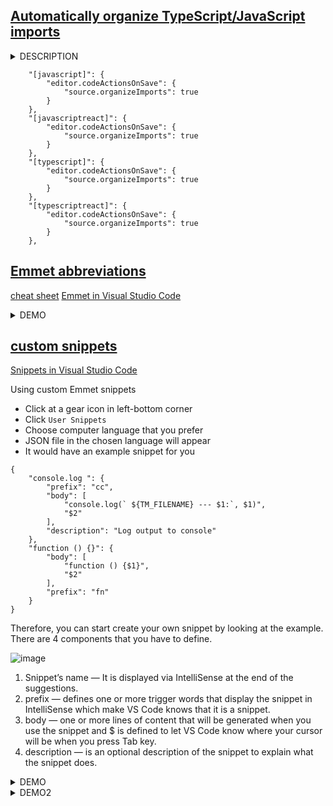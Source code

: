 
## [Automatically organize TypeScript/JavaScript imports](https://eshlox.net/2019/12/02/vscode-automatically-organize-typescript-imports)
<details>
<summary>DESCRIPTION</summary>

1. remove any unused imports, 
2. sort existing imports by file paths, 
3. sort named imports.

Open the settings (`⇧⌘P` or `Ctrl+Shift+P`), 
find `Preferences: Configure Language Specific Settings...`
and then find the `TypeScript`. It will open the `settings.json` file. 

Now add the configuration.
</details>

<!-- <details> -->
<!-- <summary>CODE</summary> -->

```
    "[javascript]": {
        "editor.codeActionsOnSave": {
            "source.organizeImports": true
        }
    },
    "[javascriptreact]": {
        "editor.codeActionsOnSave": {
            "source.organizeImports": true
        }
    },
    "[typescript]": {
        "editor.codeActionsOnSave": {
            "source.organizeImports": true
        }
    },
    "[typescriptreact]": {
        "editor.codeActionsOnSave": {
            "source.organizeImports": true
        }
    },
```

<!-- </details> -->

## [Emmet abbreviations](https://medium.com/neverrest/vs-code-emmet-abbreviations-and-snippets-make-your-life-easier-875505550607)
[cheat sheet](https://docs.emmet.io/cheat-sheet/)
[Emmet in Visual Studio Code](https://code.visualstudio.com/docs/editor/emmet)
<details>
<summary>DEMO</summary>

Emmet abbreviation is built-in feature for VS Code, no extension installation required. You may see the abbreviation displayed in the suggestion list when you are typing some code. Wrench icon will be appeared at the start of the Emmet.

1. Create initial code in html by using `! + TAB`
![image](https://miro.medium.com/max/1400/1*ayQ9xBrLySC51FIdoQZs-Q.gif)

2. Create class and id by using `.className` and `#idName`
![image](https://miro.medium.com/max/1400/1*ztspDuH5wbh1Z4TsC9mjBg.gif)

3. Create child element by using `>childElement`
![image](https://miro.medium.com/max/1400/1*F9C_rTtBuQJwiStWx_G11g.gif)

4. Create sibling element by using `+siblingName`
Create sibling element
![image](https://miro.medium.com/max/1400/1*TGmPAzHVRoHc0hd0JFguTg.gif)

5. Create multiple lines of code by using `*`
![image](https://miro.medium.com/max/1400/1*PxBcwHLmCebErE6NwcOFYg.gif)

6. Create item numbering by using `$`
![image](https://miro.medium.com/max/1400/1*gpH2m7MO3QUOyn8lbG3VZw.gif)

7. Create text between html tag by using `{}`
![image](https://miro.medium.com/max/1400/1*REqbx7dRv_XJ0XweLk12yg.gif)
</details>


## [custom snippets](https://medium.com/neverrest/vs-code-emmet-abbreviations-and-snippets-make-your-life-easier-875505550607)
[Snippets in Visual Studio Code](https://code.visualstudio.com/docs/editor/userdefinedsnippets)

<!-- <details> -->
<!-- <summary>HOW</summary> -->

Using custom Emmet snippets

* Click at a gear icon in left-bottom corner
* Click `User Snippets`
* Choose computer language that you prefer
* JSON file in the chosen language will appear
* It would have an example snippet for you

```
{
	"console.log ": {
		"prefix": "cc",
		"body": [
			"console.log(` ${TM_FILENAME} --- $1:`, $1)",
			"$2"
		],
		"description": "Log output to console"
	},
	"function () {}": {
		"body": [
			"function () {$1}",
			"$2"
		],
		"prefix": "fn"
	}
}
```


Therefore, you can start create your own snippet by looking at the example. There are 4 components that you have to define.

![image](https://miro.medium.com/max/1200/1*1U9BVFL2EnWPp2q-EarmSA.png)
    
1. Snippet’s name — It is displayed via IntelliSense at the end of the suggestions.
1. prefix — defines one or more trigger words that display the snippet in IntelliSense which make VS Code knows that it is a snippet.
1. body — one or more lines of content that will be generated when you use the snippet and $ is defined to let VS Code know where your cursor will be when you press Tab key.
1. description — is an optional description of the snippet to explain what the snippet does.    
<!-- </details> -->

<details>
<summary>DEMO</summary>

Code snippets are templates that make you easier to enter repeating code patterns. It’s very useful when you have to type the same code every time. Snippets appear in IntelliSense mixed with other suggestions and in front of the snippets will display a block of square which make you know that it’s the snippet.

![image](https://miro.medium.com/max/1400/1*5rRx5Ohe7WFzN0MPhKE7Iw.gif)

</details>

<details>
<summary>DEMO2</summary>

![IMAGE](https://miro.medium.com/max/1400/1*e_gCtqEazISkUfUx0Y0SiQ.png)
![IMAGE](https://miro.medium.com/max/1400/1*r1RxhiNUk3jb716AASgsXg.gif)
</details>






